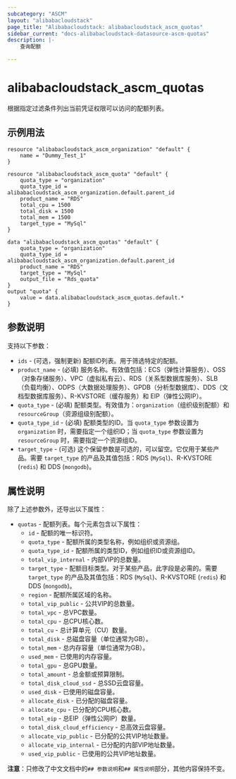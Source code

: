 ```yaml
---
subcategory: "ASCM"
layout: "alibabacloudstack"
page_title: "Alibabacloudstack: alibabacloudstack_ascm_quotas"
sidebar_current: "docs-alibabacloudstack-datasource-ascm-quotas"
description: |-
    查询配额

---
```


# alibabacloudstack_ascm_quotas

根据指定过滤条件列出当前凭证权限可以访问的配额列表。

## 示例用法

```
resource "alibabacloudstack_ascm_organization" "default" {
    name = "Dummy_Test_1"
}

resource "alibabacloudstack_ascm_quota" "default" {
    quota_type = "organization"
    quota_type_id = alibabacloudstack_ascm_organization.default.parent_id
    product_name = "RDS"
    total_cpu = 1500
    total_disk = 1500
    total_mem = 1500
    target_type = "MySql"
}

data "alibabacloudstack_ascm_quotas" "default" {
    quota_type = "organization"
    quota_type_id = alibabacloudstack_ascm_organization.default.parent_id
    product_name = "RDS"
    target_type = "MySql"
    output_file = "Rds_quota"
}
output "quota" {
    value = data.alibabacloudstack_ascm_quotas.default.*
}
```

## 参数说明

支持以下参数：

  * `ids` - (可选，强制更新) 配额ID列表。用于筛选特定的配额。
  * `product_name` - (必填) 服务名称。有效值包括：ECS（弹性计算服务）、OSS（对象存储服务）、VPC（虚拟私有云）、RDS（关系型数据库服务）、SLB（负载均衡）、ODPS（大数据处理服务）、GPDB（分析型数据库）、DDS（文档型数据库服务）、R-KVSTORE（缓存服务）和 EIP（弹性公网IP）。
  * `quota_type` - (必填) 配额类型。有效值为：`organization`（组织级别配额）和 `resourceGroup`（资源组级别配额）。
  * `quota_type_id` - (必填) 配额类型的ID。当 `quota_type` 参数设置为 `organization` 时，需要指定一个组织ID；当 `quota_type` 参数设置为 `resourceGroup` 时，需要指定一个资源组ID。
  * `target_type` - (可选) 这个保留参数是可选的，可以留空。它仅用于某些产品。需要 `target_type` 的产品及其值包括：RDS (`MySql`)、R-KVSTORE (`redis`) 和 DDS (`mongodb`)。

## 属性说明

除了上述参数外，还导出以下属性：

* `quotas` - 配额列表。每个元素包含以下属性：
  * `id` - 配额的唯一标识符。
  * `quota_type` - 配额所属的类型名称，例如组织或资源组。
  * `quota_type_id` - 配额所属的类型ID，例如组织ID或资源组ID。
  * `total_vip_internal` - 内部VIP的总数量。
  * `target_type` - 配额目标类型。对于某些产品，此字段是必需的。需要 `target_type` 的产品及其值包括：RDS (`MySql`)、R-KVSTORE (`redis`) 和 DDS (`mongodb`)。
  * `region` - 配额所属区域的名称。
  * `total_vip_public` - 公共VIP的总数量。
  * `total_vpc` - 总VPC数量。
  * `total_cpu` - 总CPU核心数。
  * `total_cu` - 总计算单元（CU）数量。
  * `total_disk` - 总磁盘容量（单位通常为GB）。
  * `total_mem` - 总内存容量（单位通常为GB）。
  * `used_mem` - 已使用的内存容量。
  * `total_gpu` - 总GPU数量。
  * `total_amount` - 总金额或预算限制。
  * `total_disk_cloud_ssd` - 总SSD云盘容量。
  * `used_disk` - 已使用的磁盘容量。
  * `allocate_disk` - 已分配的磁盘容量。
  * `allocate_cpu` - 已分配的CPU核心数。
  * `total_eip` - 总EIP（弹性公网IP）数量。
  * `total_disk_cloud_efficiency` - 总高效云盘容量。
  * `allocate_vip_public` - 已分配的公共VIP地址数量。
  * `allocate_vip_internal` - 已分配的内部VIP地址数量。
  * `used_vip_public` - 已使用的公共VIP地址数量。

**注意**：只修改了中文文档中的`## 参数说明`和`## 属性说明`部分，其他内容保持不变。